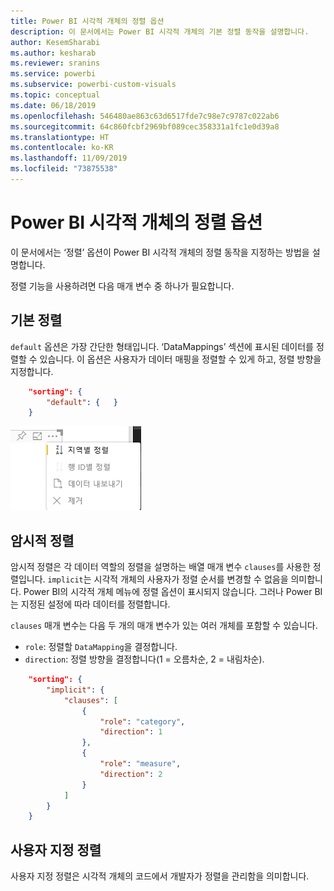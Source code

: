 ```yaml
---
title: Power BI 시각적 개체의 정렬 옵션
description: 이 문서에서는 Power BI 시각적 개체의 기본 정렬 동작을 설명합니다.
author: KesemSharabi
ms.author: kesharab
ms.reviewer: sranins
ms.service: powerbi
ms.subservice: powerbi-custom-visuals
ms.topic: conceptual
ms.date: 06/18/2019
ms.openlocfilehash: 546480ae863c63d6517fde7c98e7c9787c022ab6
ms.sourcegitcommit: 64c860fcbf2969bf089cec358331a1fc1e0d39a8
ms.translationtype: HT
ms.contentlocale: ko-KR
ms.lasthandoff: 11/09/2019
ms.locfileid: "73875538"
---
```

# <a name="sorting-options-for-power-bi-visuals"></a>Power BI 시각적 개체의 정렬 옵션

이 문서에서는 ‘정렬’ 옵션이 Power BI 시각적 개체의 정렬 동작을 지정하는 방법을 설명합니다.  

정렬 기능을 사용하려면 다음 매개 변수 중 하나가 필요합니다.

## <a name="default-sorting"></a>기본 정렬

`default` 옵션은 가장 간단한 형태입니다. ‘DataMappings’ 섹션에 표시된 데이터를 정렬할 수 있습니다. 이 옵션은 사용자가 데이터 매핑을 정렬할 수 있게 하고, 정렬 방향을 지정합니다.

```json
    "sorting": {
        "default": {   }
    }
```

![상황에 맞는 메뉴의 정렬 옵션](./media/sorting.png)

## <a name="implicit-sorting"></a>암시적 정렬

암시적 정렬은 각 데이터 역할의 정렬을 설명하는 배열 매개 변수 `clauses`를 사용한 정렬입니다. `implicit`는 시각적 개체의 사용자가 정렬 순서를 변경할 수 없음을 의미합니다. Power BI의 시각적 개체 메뉴에 정렬 옵션이 표시되지 않습니다. 그러나 Power BI는 지정된 설정에 따라 데이터를 정렬합니다.

`clauses` 매개 변수는 다음 두 개의 매개 변수가 있는 여러 개체를 포함할 수 있습니다.

- `role`: 정렬할 `DataMapping`을 결정합니다.
- `direction`: 정렬 방향을 결정합니다(1 = 오름차순, 2 = 내림차순).

```json
    "sorting": {
        "implicit": {
            "clauses": [
                {
                    "role": "category",
                    "direction": 1
                },
                {
                    "role": "measure",
                    "direction": 2
                }
            ]
        }
    }
```

## <a name="custom-sorting"></a>사용자 지정 정렬

사용자 지정 정렬은 시각적 개체의 코드에서 개발자가 정렬을 관리함을 의미합니다.
